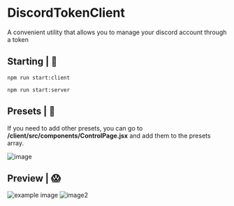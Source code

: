 DiscordTokenClient
========================
A convenient utility that allows you to manage your discord account through a token

Starting | 🍉
-------------------------
```
npm run start:client
```
```
npm run start:server
```

Presets | 🌺
-------------------------
If you need to add other presets, you can go to **/client/src/components/ControlPage.jsx** and add them to the presets array.

<img src="https://media.discordapp.net/attachments/688663384727748668/900479515552260136/Screenshot_4.png" alt="image" />

Preview | 😱
-------------------------
<img alt="example image" src="https://media.discordapp.net/attachments/688663384727748668/900478197425135656/Screenshot_2.png?width=1440&height=194"/>
<img src="https://media.discordapp.net/attachments/688663384727748668/900478199228665856/Screenshot_3.png?width=1440&height=545" alt="image2">

